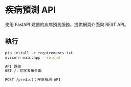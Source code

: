 # 疾病預測 API

使用 FastAPI 建置的疾病預測服務，提供網頁介面與 REST API。

## 執行

```bash
pip install -r requirements.txt
uvicorn main:app --reload

API 路徑
GET /：症狀表單介面

POST /predict：疾病預測 API